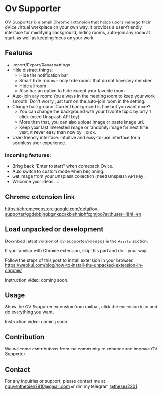 # Ov Supporter

OV Supporter is a small Chrome extension that helps users manage their oVice virtual workplace on your own way. It provides a user-friendly interface for modifying background, hiding rooms, auto-join any room at start, as well as keeping focus on your work.

## Features

-   Import/Export/Reset settings.
-   Hide distract things: 
    -   Hide the notification bar
    -   Smart hide rooms - only hide rooms that do not have any member
    -   Hide all room 
    -   Also has an option to hide except your favorite room
-   Auto-join any room: You always in the meeting room to keep your work smooth. Don't worry, just turn on the auto-join room in the setting.
-   Change background: Current background is fine but you want more?
    -   You can change the background with your favorite topic by only 1 click (need Unsplash API key).
    -   More than that, you can also upload image or paste image url.
    -   Keep your last interested image or randomly image for next time visit, it never easy than now by 1 click.
-   User-friendly interface: Intuitive and easy-to-use interface for a seamless user experience.

### Incoming features:

-   Bring back "Enter to start" when comeback Ovice.
-   Auto switch to custom mode when beginning.
-   Get image from your Unsplash collection (need Unsplash API key).
-   Welcome your ideas ....

## Chrome extension link
https://chromewebstore.google.com/detail/ov-supporter/ggdebbjngbgmkpcakblehniphfcgmjoo?authuser=1&hl=en

## Load unpacked or development

Download latest version of <a href="https://github.com/thesea2201/ov-supporter/releases">ov-supporter/releases</a> in the `Assets` section.

If you familiar with Chrome extension, skip this part and do it your way.

Follow the steps of this post to install extension in your browser.
https://webkul.com/blog/how-to-install-the-unpacked-extension-in-chrome/

Instruction video: coming soon.

## Usage

Show the OV Supporter extension from toolbar, click the extension icon and do everything you want.

Instruction video: coming soon.

## Contribution

We welcome contributions from the community to enhance and improve OV Supporter.

## Contact

For any inquiries or support, please contact me at [nguyenthebien8910@gmail.com](mailto:nguyenthebien8910@gmail.com) or dm my telegram [@thesea2201](https://t.me/thesea2201).
